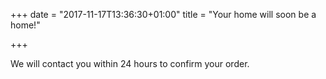 +++
date = "2017-11-17T13:36:30+01:00"
title = "Your home will soon be a home!"

+++

We will contact you within 24 hours to confirm your order.